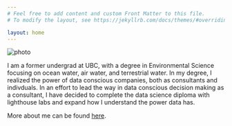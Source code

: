 ```yaml
---
# Feel free to add content and custom Front Matter to this file.
# To modify the layout, see https://jekyllrb.com/docs/themes/#overriding-theme-defaults

layout: home
---
```

![photo](/assets/gc.jpeg)

I am a former undergrad at UBC, with a degree in Environmental Science focusing on ocean water, air water, and terrestrial water. In my degree, I realized the power of data conscious companies, both as consultants and indivduals. In an effort to lead the way in data conscious decision making as a consultant, I have decided to complete the data science diploma with lighthouse labs and expand how I understand the power data has.

More about me can be found [here](https://jackblobe.github.io/website/about/).



